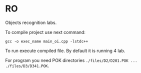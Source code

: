 # RO
Objects recognition labs.

To compile project use next command:

`gcc -o exec_name main_oi.cpp -lstdc++`

To run execute compiled file.
By default it is running 4 lab.

For program you need POK directories `./files/D2/D201.POK ... ./files/D3/D341.POK`.
